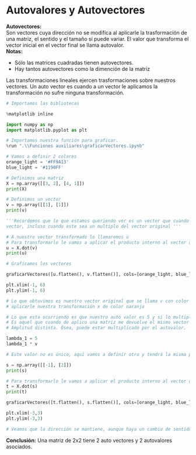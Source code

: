 # Autovalores y Autovectores

**Autovectores:**  
Son vectores cuya dirección no se modifica al aplicarle la trasformación de una matriz, el sentido y el tamaño sí puede variar. El valor que transforma el vector inicial en el vector final se llama autovalor.  
**Notas:**

-   Sólo las matrices cuadradas tienen autovectores.
-   Hay tantos autovectores como la dimención de la matriz

Las transformaciones lineales ejercen trasformaciones sobre nuestros vectores. Un auto vector es cuando a un vector le aplicamos la transformación no sufre ninguna transformación.

```python
# Importamos las bibliotecas

%matplotlib inline

import numpy as np
import matplotlib.pyplot as plt

# Importamos nuestra función para graficar. 
%run ".\\Funciones auxiliares\graficarVectores.ipynb"

# Vamos a definir 2 colores
orange_light = '#FF9A13'
blue_light = '#1190FF'

# Definimos una matriz
X = np.array([[3, 2], [4, 1]])
print(X)

# Definimos un vector 
v = np.array([[1], [1]])
print(v)

'''Recordemos que lo que estamos queriendo ver es un vector que cuando lo apliquemos la matriz siga siendo el mismo
vector, incluso cuando este sea un multiplo del vector original '''

# A nuestro vector transformado lo llamaremos u 
# Para transformarlo le vamos a aplicar el producto interno al vector original 
u = X.dot(v)
print(u)

# Graficamos los vectores

graficarVectores([u.flatten(), v.flatten()], cols=[orange_light, blue_light])

plt.xlim(-1, 6)
plt.ylim(-1, 6)

# Lo que obtuvimos es nuestro vector original que se llama v con color azul que fue expandido al 
# aplicarle nuestra transformación x de color naranja 

# Lo que esta ocurriendo es que nuestro auto valor es 5 y si lo multiplicamos. Entonces, un auto vector 
# Es aquel que cuando de aplico una matriz me devuelve el mismo vector con la misma dirección, pero con una 
# Amplitud distinta. Ósea, puede estar multiplicado por el autovalor.

lambda_1 = 5
lambda_1 * v

# Este valor no es único, aquí vamos a definir otro y tendrá la misma propiedad.  

s = np.array([[-1], [2]])
print(s)

# Para transformarlo le vamos a aplicar el producto interno al vector original 
t = X.dot(s)
print(t)

graficarVectores([t.flatten(), s.flatten()], cols=[orange_light, blue_light])

plt.xlim(-3,3)
plt.ylim(-3,3)

# Veamos que la dirección se mantiene, aunque haya un cambio de sentido 
```

**Conclusión:** Una matriz de 2x2 tiene 2 auto vectores y 2 autovalores asociados.